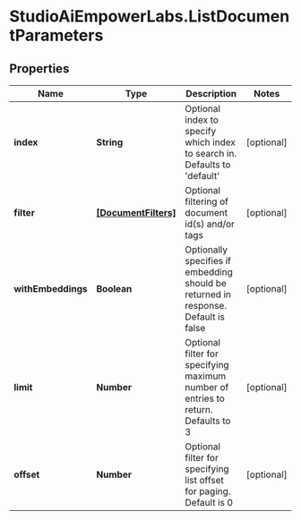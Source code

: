 # StudioAiEmpowerLabs.ListDocumentParameters

## Properties

Name | Type | Description | Notes
------------ | ------------- | ------------- | -------------
**index** | **String** | Optional index to specify which index to search in. Defaults to &#39;default&#39; | [optional] 
**filter** | [**[DocumentFilters]**](DocumentFilters.md) | Optional filtering of document id(s) and/or tags | [optional] 
**withEmbeddings** | **Boolean** | Optionally specifies if embedding should be returned in response. Default is false | [optional] 
**limit** | **Number** | Optional filter for specifying maximum number of entries to return. Defaults to 3 | [optional] 
**offset** | **Number** | Optional filter for specifying list offset for paging. Default is 0 | [optional] 


